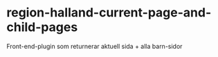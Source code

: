 # region-halland-current-page-and-child-pages
Front-end-plugin som returnerar aktuell sida + alla barn-sidor
